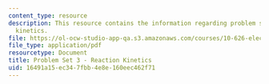 ```yaml
---
content_type: resource
description: This resource contains the information regarding problem set 3 reaction
  kinetics.
file: https://ol-ocw-studio-app-qa.s3.amazonaws.com/courses/10-626-electrochemical-energy-systems-spring-2014/16491a15ec347fbb4e8e160eec462f71_MIT10_626S14_PSet_3_2014.pdf
file_type: application/pdf
resourcetype: Document
title: Problem Set 3 - Reaction Kinetics
uid: 16491a15-ec34-7fbb-4e8e-160eec462f71
---
```

